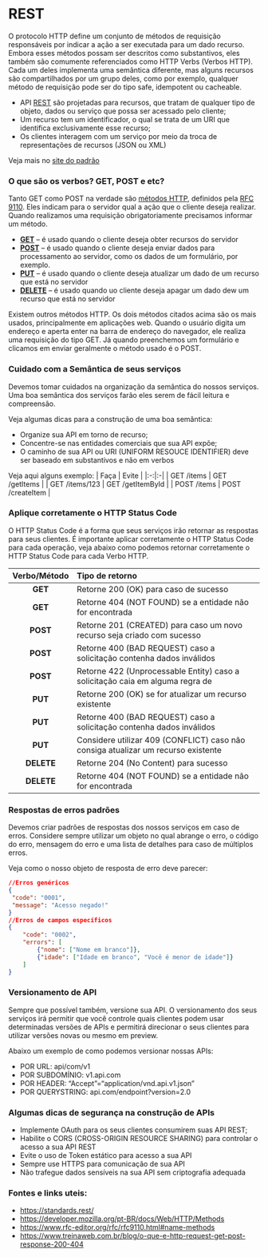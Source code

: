 # REST
O protocolo HTTP define um conjunto de métodos de requisição responsáveis por indicar a ação a ser executada para um dado recurso. Embora esses métodos possam ser descritos como substantivos, eles também são comumente referenciados como HTTP Verbs (Verbos HTTP). Cada um deles implementa uma semântica diferente, mas alguns recursos são compartilhados por um grupo deles, como por exemplo, qualquer método de requisição pode ser do tipo safe, idempotent ou cacheable.

- API [REST]((https://standards.rest/)) são projetadas para recursos, que tratam de qualquer tipo de objeto, dados ou serviço que possa ser acessado pelo cliente;
- Um recurso tem um identificador, o qual se trata de um URI que identifica exclusivamente esse recurso;
- Os clientes interagem com um serviço por meio da troca de representações de recursos (JSON ou XML)

Veja mais no [site do padrão](https://standards.rest/)

### O que são os verbos? GET, POST e etc?
Tanto GET como POST na verdade são [métodos HTTP](https://developer.mozilla.org/pt-BR/docs/Web/HTTP/Methods), definidos pela [RFC 9110](https://www.rfc-editor.org/rfc/rfc9110.html#name-methods). Eles indicam para o servidor qual a ação que o cliente deseja realizar. Quando realizamos uma requisição obrigatoriamente precisamos informar um método.

 - **[GET](https://www.rfc-editor.org/rfc/rfc9110.html#name-get)** – é usado quando o cliente deseja obter recursos do servidor
 - **[POST](https://www.rfc-editor.org/rfc/rfc9110.html#name-post)** – é usado quando o cliente deseja enviar dados para processamento ao servidor, como os dados de um formulário, por exemplo.
 - **[PUT](https://www.rfc-editor.org/rfc/rfc9110.html#name-put)** – é usado quando o cliente deseja atualizar um dado de um recurso que está no servidor
 - **[DELETE](https://www.rfc-editor.org/rfc/rfc9110.html#name-delete)** – é usado quando uo cliente deseja apagar um dado dew um recurso que está no servidor

Existem outros métodos HTTP. Os dois métodos citados acima são os mais usados, principalmente em aplicações web. Quando o usuário digita um endereço e aperta enter na barra de endereço do navegador, ele realiza uma requisição do tipo GET. Já quando preenchemos um formulário e clicamos em enviar geralmente o método usado é o POST.

### Cuidado com a Semântica de seus serviços
Devemos tomar cuidados na organização da semântica do nossos serviços. Uma boa semântica dos serviços farão eles serem de fácil leitura e compreensão.

Veja algumas dicas para a construção de uma boa semântica:

- Organize sua API em torno de recurso;
- Concentre-se nas entidades comerciais que sua API expõe;
- O caminho de sua API ou URI (UNIFORM RESOUCE IDENTIFIER) deve ser baseado em substantivos e não em verbos

Veja aqui alguns exemplo:
| Faça | Evite |
|:-:|:-|
| GET /items | GET /getItems |
| GET /items/123 | GET /getItemById |
| POST /items | POST /createItem |

### Aplique corretamente o HTTP Status Code
O HTTP Status Code é a forma que seus serviços irão retornar as respostas para seus clientes. É importante aplicar corretamente o HTTP Status Code para cada operação, veja abaixo como podemos retornar corretamente o HTTP Status Code para cada Verbo HTTP.

| Verbo/Método | Tipo de retorno |
|:-: |:-|
| **GET** | Retorne 200 (OK) para caso de sucesso |
| **GET** | Retorne 404 (NOT FOUND) se a entidade não for encontrada |
| **POST** |Retorne 201 (CREATED) para caso um novo recurso seja criado com sucesso | 
| **POST** |Retorne 400 (BAD REQUEST) caso a solicitação contenha dados inválidos | 
| **POST** |Retorne 422 (Unprocessable Entity) caso a solicitação caia em alguma regra de  | negócio
| **PUT** |Retorne 200 (OK)  se for atualizar um recurso existente | 
| **PUT** |Retorne 400 (BAD REQUEST) caso a solicitação contenha dados inválidos | 
| **PUT** |Considere utilizar 409 (CONFLICT) caso não consiga atualizar um recurso existente | 
| **DELETE** |Retorne 204 (No Content) para sucesso | 
| **DELETE** |Retorne 404 (NOT FOUND) se a entidade não for encontrada | 

### Respostas de erros padrões
Devemos criar padrões de respostas dos nossos serviços em caso de erros. Considere sempre utilizar um objeto no qual abrange o erro, o código do erro, mensagem do erro e uma lista de detalhes para caso de múltiplos erros.

Veja como o nosso objeto de resposta de erro deve parecer:

``` JSON
//Erros genéricos
{
 "code": "0001",
 "message": "Acesso negado!"
}
//Erros de campos específicos
{
    "code": "0002",
    "errors": [
        {"nome": ["Nome em branco"]},
        {"idade": ["Idade em branco", "Você é menor de idade"]}
    ]
}
```

### Versionamento de API
Sempre que possível também, versione sua API. O versionamento dos seus serviços irá permitir que você controle quais clientes podem usar determinadas versões de APIs e permitirá direcionar o seus clientes para utilizar versões novas ou mesmo em preview.

Abaixo um exemplo de como podemos versionar nossas APIs:

- POR URL: api/com/v1
- POR SUBDOMÍNIO: v1.api.com
- POR HEADER: “Accept”=“application/vnd.api.v1.json” 
- POR QUERYSTRING: api.com/endpoint?version=2.0

### Algumas dicas de segurança na construção de APIs
- Implemente OAuth para os seus clientes consumirem suas API REST;
- Habilite o CORS (CROSS-ORIGIN RESOURCE SHARING) para controlar o acesso a sua API REST
- Evite o uso de Token estático para acesso a sua API
- Sempre use HTTPS para comunicação de sua API
- Não trafegue dados sensíveis na sua API sem criptografia adequada

### Fontes e links uteis:
- https://standards.rest/
- https://developer.mozilla.org/pt-BR/docs/Web/HTTP/Methods
- https://www.rfc-editor.org/rfc/rfc9110.html#name-methods
- https://www.treinaweb.com.br/blog/o-que-e-http-request-get-post-response-200-404
